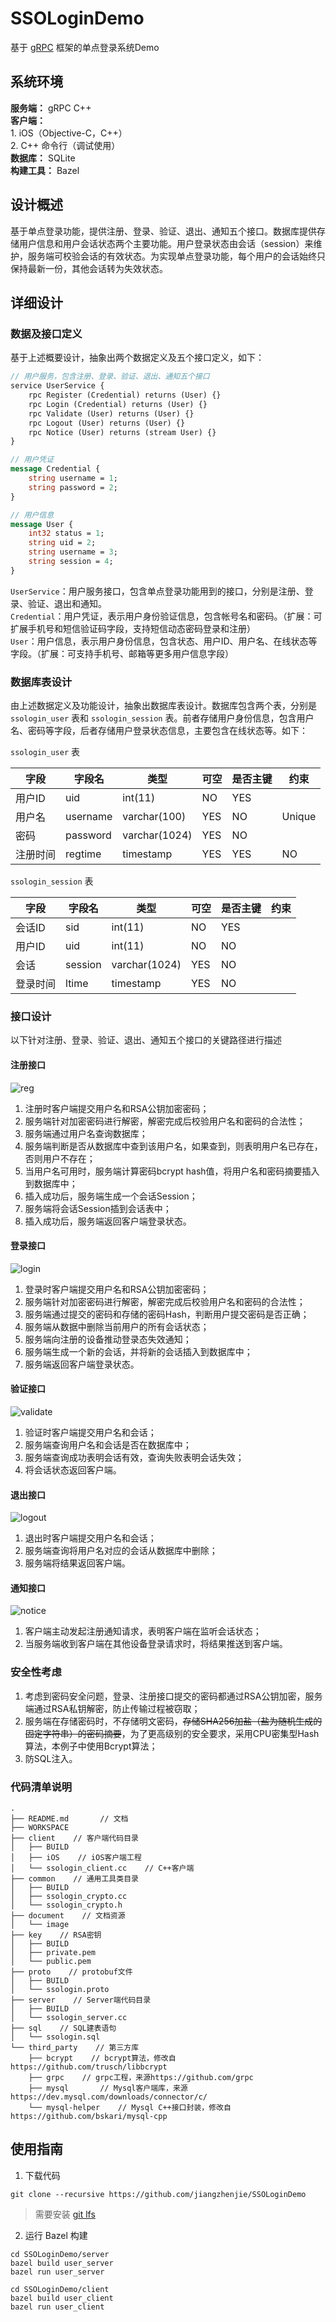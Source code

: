 # SSOLoginDemo
基于 [gRPC](https://github.com/grpc) 框架的单点登录系统Demo

## 系统环境
**服务端：** gRPC C++    
**客户端：**    
	1. iOS（Objective-C，C++）    
	2. C++ 命令行（调试使用）   
**数据库：** SQLite    
**构建工具：** Bazel

## 设计概述
基于单点登录功能，提供注册、登录、验证、退出、通知五个接口。数据库提供存储用户信息和用户会话状态两个主要功能。用户登录状态由会话（session）来维护，服务端可校验会话的有效状态。为实现单点登录功能，每个用户的会话始终只保持最新一份，其他会话转为失效状态。

## 详细设计

### 数据及接口定义

基于上述概要设计，抽象出两个数据定义及五个接口定义，如下：

```protobuf
// 用户服务，包含注册、登录、验证、退出、通知五个接口
service UserService {
	rpc Register (Credential) returns (User) {}
	rpc Login (Credential) returns (User) {}
	rpc Validate (User) returns (User) {}
	rpc Logout (User) returns (User) {}
	rpc Notice (User) returns (stream User) {}
}

// 用户凭证
message Credential {
	string username = 1;
	string password = 2;
}

// 用户信息
message User {
	int32 status = 1;
	string uid = 2;
	string username = 3;
	string session = 4;
}
```

`UserService`：用户服务接口，包含单点登录功能用到的接口，分别是注册、登录、验证、退出和通知。    
`Credential`：用户凭证，表示用户身份验证信息，包含帐号名和密码。（扩展：可扩展手机号和短信验证码字段，支持短信动态密码登录和注册）     
`User`：用户信息，表示用户身份信息，包含状态、用户ID、用户名、在线状态等字段。（扩展：可支持手机号、邮箱等更多用户信息字段）

### 数据库表设计

由上述数据定义及功能设计，抽象出数据库表设计。数据库包含两个表，分别是 `ssologin_user` 表和 `ssologin_session` 表。前者存储用户身份信息，包含用户名、密码等字段，后者存储用户登录状态信息，主要包含在线状态等。如下：

`ssologin_user` 表 

字段|字段名|类型|可空|是否主键|约束
---|---|---|---|---|---
用户ID|uid|int(11)|NO|YES|
用户名|username|varchar(100)|YES|NO|Unique
密码|password|varchar(1024)|YES|NO|
注册时间|regtime|timestamp|YES|YES|NO|

`ssologin_session` 表

字段|字段名|类型|可空|是否主键|约束
---|---|---|---|---|---
会话ID|sid|int(11)|NO|YES|
用户ID|uid|int(11)|NO|NO|
会话|session|varchar(1024)|YES|NO|
登录时间|ltime|timestamp|YES|NO|

### 接口设计

以下针对注册、登录、验证、退出、通知五个接口的关键路径进行描述

#### 注册接口

<!--Client->Server: reg(username, password)
Server->Server: decrypt password
Server->Server: params check
Server->Database: query username
Database->Server: query response
Server->Server: check username exists
Server->Database: insert(username, hash-password)
Database->Server: success
Server->Server: make session
Server->Database: insert session
Database->Server: success
Server->Client: success(session)-->

![reg](https://github.com/jiangzhenjie/SSOLoginDemo/blob/master/document/image/reg.svg)

1. 注册时客户端提交用户名和RSA公钥加密密码；
2. 服务端针对加密密码进行解密，解密完成后校验用户名和密码的合法性；
3. 服务端通过用户名查询数据库；
4. 服务端判断是否从数据库中查到该用户名，如果查到，则表明用户名已存在，否则用户不存在；
5. 当用户名可用时，服务端计算密码bcrypt hash值，将用户名和密码摘要插入到数据库中；
6. 插入成功后，服务端生成一个会话Session；
7. 服务端将会话Session插到会话表中；
8. 插入成功后，服务端返回客户端登录状态。

#### 登录接口

<!--Client->Server: login(username, password)
Server->Server: decrypt password
Server->Server: params check
Server->Database: query(username, password)
Database->Server: query response
Server->Server: validate password
Server- ->Client: fail(username or password invalid)
Server- ->Client: notice login status invalid
Server->Database: delete all session
Database->Server: success
Server->Server: make session
Server->Database: insert session
Database->Server: success
Server->Client: success(session)-->

![login](https://github.com/jiangzhenjie/SSOLoginDemo/blob/master/document/image/login.svg)

1. 登录时客户端提交用户名和RSA公钥加密密码；
2. 服务端针对加密密码进行解密，解密完成后校验用户名和密码的合法性；
3. 服务端通过提交的密码和存储的密码Hash，判断用户提交密码是否正确；
4. 服务端从数据中删除当前用户的所有会话状态；
5. 服务端向注册的设备推动登录态失效通知；
6. 服务端生成一个新的会话，并将新的会话插入到数据库中；
7. 服务端返回客户端登录状态。

#### 验证接口

<!--Client->Server: validate(username, session)
Server->Server: params check
Server->Database: query(username, session)
Database->Server: query response
Server->Server: check if query success
Server-- >Client: fail(session invalid)
Server->Client: success(session valid)-->

![validate](https://github.com/jiangzhenjie/SSOLoginDemo/blob/master/document/image/validate.svg)

1. 验证时客户端提交用户名和会话；
2. 服务端查询用户名和会话是否在数据库中；
3. 服务端查询成功表明会话有效，查询失败表明会话失效；
4. 将会话状态返回客户端。

#### 退出接口

<!--Client->Server: logout(username, session)
Server->Server: params check
Server->Database: delete(username, session)
Database->Server: delete response
Server->Client: logout success-->

![logout](https://github.com/jiangzhenjie/SSOLoginDemo/blob/master/document/image/logout.svg)

1. 退出时客户端提交用户名和会话；
2. 服务端查询将用户名对应的会话从数据库中删除；
3. 服务端将结果返回客户端。


#### 通知接口
<!--Client->Server: register logout notice
Server->Server: login
Server->Client: notice logout-->

![notice](https://github.com/jiangzhenjie/SSOLoginDemo/blob/master/document/image/notice.svg)

1. 客户端主动发起注册通知请求，表明客户端在监听会话状态；
2. 当服务端收到客户端在其他设备登录请求时，将结果推送到客户端。

### 安全性考虑
1. 考虑到密码安全问题，登录、注册接口提交的密码都通过RSA公钥加密，服务端通过RSA私钥解密，防止传输过程被窃取；
2. 服务端在存储密码时，不存储明文密码，~~存储SHA256加盐（盐为随机生成的固定字符串）的密码摘要~~，为了更高级别的安全要求，采用CPU密集型Hash算法，本例子中使用Bcrypt算法；
3. 防SQL注入。

### 代码清单说明

```tree
.
├── README.md	    // 文档
├── WORKSPACE						
├── client    // 客户端代码目录
│   ├── BUILD						
│   ├── iOS    // iOS客户端工程
│   └── ssologin_client.cc    // C++客户端
├── common    // 通用工具类目录
│   ├── BUILD
│   ├── ssologin_crypto.cc
│   └── ssologin_crypto.h
├── document    // 文档资源
│   └── image
├── key    // RSA密钥
│   ├── BUILD
│   ├── private.pem
│   └── public.pem
├── proto    // protobuf文件
│   ├── BUILD
│   └── ssologin.proto
├── server    // Server端代码目录
│   ├── BUILD
│   └── ssologin_server.cc
├── sql    // SQL建表语句
│   └── ssologin.sql
└── third_party    // 第三方库
    ├── bcrypt    // bcrypt算法，修改自https://github.com/trusch/libbcrypt
    ├── grpc    // grpc工程，来源https://github.com/grpc
    ├── mysql	    // Mysql客户端库，来源https://dev.mysql.com/downloads/connector/c/
    └── mysql-helper    // Mysql C++接口封装，修改自https://github.com/bskari/mysql-cpp
```

## 使用指南
1. 下载代码     
```git
git clone --recursive https://github.com/jiangzhenjie/SSOLoginDemo
```
> 需要安装 [git lfs](https://git-lfs.github.com/)

2. 运行 Bazel 构建

```shell
cd SSOLoginDemo/server
bazel build user_server
bazel run user_server

cd SSOLoginDemo/client
bazel build user_client
bazel run user_client
```
